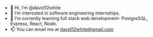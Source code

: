 - 👋 Hi, I’m @david12white
- 👀 I’m interested in software engineering internships.
- 🌱 I’m currently learning full stack web development- PostgreSQL, Express, React, Node.
- 📫 You can email me at david12white@gmail.com

<!---
david12white/david12white is a ✨ special ✨ repository because its `README.md` (this file) appears on your GitHub profile.
You can click the Preview link to take a look at your changes.
--->
